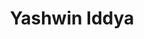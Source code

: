---
layout: people-layout
title: Yashwin Iddya
designation: Researcher
email: yashwin@fieldsofview.in
description: Yashwin Iddya works towards social equity and sustainability by designing simulations using qualitative and quantitative data. Yashwin Iddya has a bachelors in Mechanical Engineering and a Master’s in Sustainable Resource Management from Technical University of Munich, where he majored in Environmental Economics and Policies. He enjoys travelling, trekking and reading books.
img: yashwin.jpg
category: team
ide: yashwin
permalink: /team/yashwin/
---